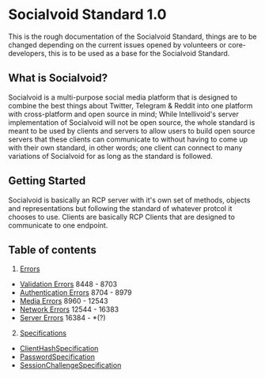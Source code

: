 # Socialvoid Standard 1.0

This is the rough documentation of the Socialvoid Standard, things are to
be changed depending on the current issues opened by volunteers or
core-developers, this is to be used as a base for the Socialvoid Standard.


## What is Socialvoid?

Socialvoid is a multi-purpose social media platform that is designed to
combine the best things about Twitter, Telegram & Reddit into one platform
with cross-platform and open source in mind; While Intellivoid's server
implementation of Socialvoid will not be open source, the whole standard
is meant to be used by clients and servers to allow users to build open
source servers that these clients can communicate to without having to
come up with their own standard, in other words; one client can connect
to many variations of Socialvoid for as long as the standard is followed.

## Getting Started

Socialvoid is basically an RCP server with it's own set of methods, 
objects and representations but following the standard of whatever protcol
it chooses to use. Clients are basically RCP Clients that are designed
to communicate to one endpoint.


## Table of contents

1. [Errors](Errors/README.md)
  * [Validation Errors](Errors/ValidationErrors.md) 8448 - 8703
  * [Authentication Errors](Errors/AuthenticationErrors.md) 8704 - 8979
  * [Media Errors](Errors/MediaErrors.md) 8960 - 12543
  * [Network Errors](Errors/NetworkErrors.md) 12544 - 16383
  * [Server Errors](Errors/ServerErrors.md) 16384 - *(?)

2. [Specifications](Specifications/README.md)
  * [ClientHashSpecification](Specifications/ClientHashSpecification.md)
  * [PasswordSpecification](Specifications/PasswordSpecification.md)
  * [SessionChallengeSpecification](Specifications/SessionChallengeSpecification.md)